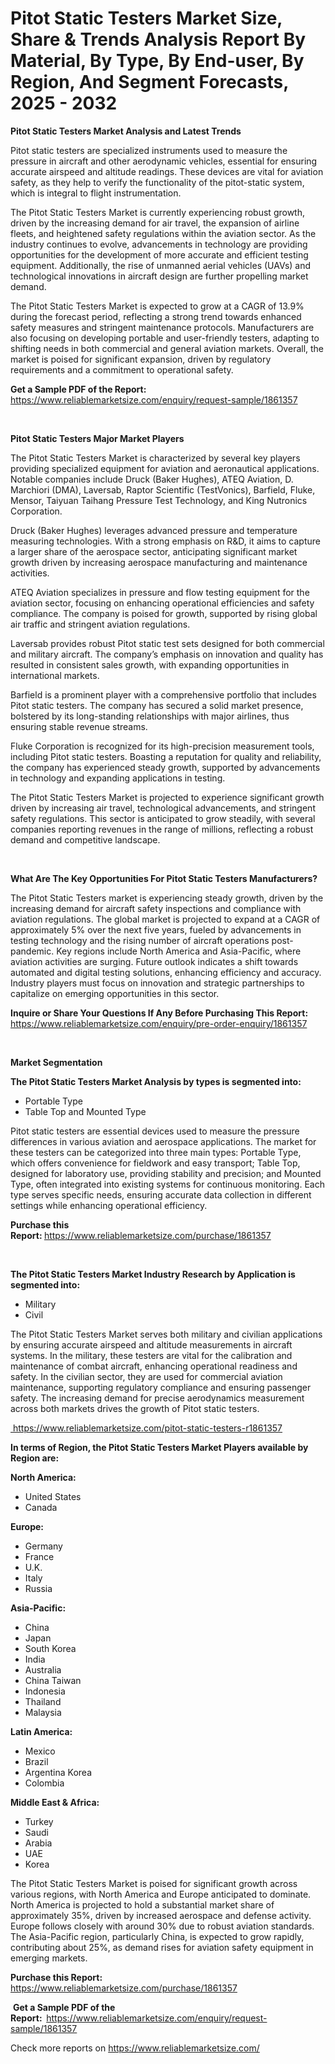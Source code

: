 <p><h1>Pitot Static Testers Market Size, Share & Trends Analysis Report By Material, By Type, By End-user, By Region, And Segment Forecasts, 2025 - 2032</h1></p><p><strong>Pitot Static Testers Market Analysis and Latest Trends</strong></p>
<p><p>Pitot static testers are specialized instruments used to measure the pressure in aircraft and other aerodynamic vehicles, essential for ensuring accurate airspeed and altitude readings. These devices are vital for aviation safety, as they help to verify the functionality of the pitot-static system, which is integral to flight instrumentation.</p><p>The Pitot Static Testers Market is currently experiencing robust growth, driven by the increasing demand for air travel, the expansion of airline fleets, and heightened safety regulations within the aviation sector. As the industry continues to evolve, advancements in technology are providing opportunities for the development of more accurate and efficient testing equipment. Additionally, the rise of unmanned aerial vehicles (UAVs) and technological innovations in aircraft design are further propelling market demand.</p><p>The Pitot Static Testers Market is expected to grow at a CAGR of 13.9% during the forecast period, reflecting a strong trend towards enhanced safety measures and stringent maintenance protocols. Manufacturers are also focusing on developing portable and user-friendly testers, adapting to shifting needs in both commercial and general aviation markets. Overall, the market is poised for significant expansion, driven by regulatory requirements and a commitment to operational safety.</p></p>
<p><strong>Get a Sample PDF of the Report:&nbsp;</strong> <a href="https://www.reliablemarketsize.com/enquiry/request-sample/1861357?utm_campaign=2038&utm_medium=2&utm_source=Github&utm_content=ia&utm_term=22022025&utm_id=pitot-static-testers">https://www.reliablemarketsize.com/enquiry/request-sample/1861357</a></p>
<p>&nbsp;</p>
<p><strong>Pitot Static Testers Major Market Players</strong></p>
<p><p>The Pitot Static Testers Market is characterized by several key players providing specialized equipment for aviation and aeronautical applications. Notable companies include Druck (Baker Hughes), ATEQ Aviation, D. Marchiori (DMA), Laversab, Raptor Scientific (TestVonics), Barfield, Fluke, Mensor, Taiyuan Taihang Pressure Test Technology, and King Nutronics Corporation.</p><p>Druck (Baker Hughes) leverages advanced pressure and temperature measuring technologies. With a strong emphasis on R&D, it aims to capture a larger share of the aerospace sector, anticipating significant market growth driven by increasing aerospace manufacturing and maintenance activities.</p><p>ATEQ Aviation specializes in pressure and flow testing equipment for the aviation sector, focusing on enhancing operational efficiencies and safety compliance. The company is poised for growth, supported by rising global air traffic and stringent aviation regulations.</p><p>Laversab provides robust Pitot static test sets designed for both commercial and military aircraft. The company’s emphasis on innovation and quality has resulted in consistent sales growth, with expanding opportunities in international markets.</p><p>Barfield is a prominent player with a comprehensive portfolio that includes Pitot static testers. The company has secured a solid market presence, bolstered by its long-standing relationships with major airlines, thus ensuring stable revenue streams.</p><p>Fluke Corporation is recognized for its high-precision measurement tools, including Pitot static testers. Boasting a reputation for quality and reliability, the company has experienced steady growth, supported by advancements in technology and expanding applications in testing.</p><p>The Pitot Static Testers Market is projected to experience significant growth driven by increasing air travel, technological advancements, and stringent safety regulations. This sector is anticipated to grow steadily, with several companies reporting revenues in the range of millions, reflecting a robust demand and competitive landscape.</p></p>
<p>&nbsp;</p>
<p><strong>What Are The Key Opportunities For Pitot Static Testers Manufacturers?</strong></p>
<p><p>The Pitot Static Testers market is experiencing steady growth, driven by the increasing demand for aircraft safety inspections and compliance with aviation regulations. The global market is projected to expand at a CAGR of approximately 5% over the next five years, fueled by advancements in testing technology and the rising number of aircraft operations post-pandemic. Key regions include North America and Asia-Pacific, where aviation activities are surging. Future outlook indicates a shift towards automated and digital testing solutions, enhancing efficiency and accuracy. Industry players must focus on innovation and strategic partnerships to capitalize on emerging opportunities in this sector.</p></p>
<p><strong>Inquire or Share Your Questions If Any Before Purchasing This Report:</strong> <a href="https://www.reliablemarketsize.com/enquiry/pre-order-enquiry/1861357?utm_campaign=2038&utm_medium=2&utm_source=Github&utm_content=ia&utm_term=22022025&utm_id=pitot-static-testers">https://www.reliablemarketsize.com/enquiry/pre-order-enquiry/1861357</a></p>
<p>&nbsp;</p>
<p><strong>Market Segmentation</strong></p>
<p><strong>The Pitot Static Testers Market Analysis by types is segmented into:</strong></p>
<p><ul><li>Portable Type</li><li>Table Top and Mounted Type</li></ul></p>
<p><p>Pitot static testers are essential devices used to measure the pressure differences in various aviation and aerospace applications. The market for these testers can be categorized into three main types: Portable Type, which offers convenience for fieldwork and easy transport; Table Top, designed for laboratory use, providing stability and precision; and Mounted Type, often integrated into existing systems for continuous monitoring. Each type serves specific needs, ensuring accurate data collection in different settings while enhancing operational efficiency.</p></p>
<p><strong>Purchase this Report:&nbsp;</strong><a href="https://www.reliablemarketsize.com/purchase/1861357?utm_campaign=2038&utm_medium=2&utm_source=Github&utm_content=ia&utm_term=22022025&utm_id=pitot-static-testers">https://www.reliablemarketsize.com/purchase/1861357</a></p>
<p>&nbsp;</p>
<p><strong>The Pitot Static Testers Market Industry Research by Application is segmented into:</strong></p>
<p><ul><li>Military</li><li>Civil</li></ul></p>
<p><p>The Pitot Static Testers Market serves both military and civilian applications by ensuring accurate airspeed and altitude measurements in aircraft systems. In the military, these testers are vital for the calibration and maintenance of combat aircraft, enhancing operational readiness and safety. In the civilian sector, they are used for commercial aviation maintenance, supporting regulatory compliance and ensuring passenger safety. The increasing demand for precise aerodynamics measurement across both markets drives the growth of Pitot static testers.</p></p>
<p><a href="https://www.reliablemarketsize.com/pitot-static-testers-r1861357?utm_campaign=2038&utm_medium=2&utm_source=Github&utm_content=ia&utm_term=22022025&utm_id=pitot-static-testers">&nbsp;https://www.reliablemarketsize.com/pitot-static-testers-r1861357</a></p>
<p><strong>In terms of Region, the Pitot Static Testers Market Players available by Region are:</strong></p>
<p>
    <p> <strong> North America: </strong>
        <ul>
            <li>United States</li>
            <li>Canada</li>
        </ul>
        </p> 
    <p> <strong> Europe: </strong>
        <ul>
            <li>Germany</li>
            <li>France</li>
            <li>U.K.</li>
            <li>Italy</li>
            <li>Russia</li>
        </ul>
        </p> 
    <p> <strong> Asia-Pacific: </strong>
        <ul>
            <li>China</li>
            <li>Japan</li>
            <li>South Korea</li>
            <li>India</li>
            <li>Australia</li>
            <li>China Taiwan</li>
            <li>Indonesia</li>
            <li>Thailand</li>
            <li>Malaysia</li>
        </ul>
        </p> 
    <p> <strong> Latin America: </strong>
        <ul>
            <li>Mexico</li>
            <li>Brazil</li>
            <li>Argentina Korea</li>
            <li>Colombia</li>
        </ul>
        </p> 
    <p> <strong> Middle East & Africa: </strong>
        <ul>
            <li>Turkey</li>
            <li>Saudi</li>
            <li>Arabia</li>
            <li>UAE</li>
            <li>Korea</li>
        </ul>
    </p>
    </p>
<p><p>The Pitot Static Testers Market is poised for significant growth across various regions, with North America and Europe anticipated to dominate. North America is projected to hold a substantial market share of approximately 35%, driven by increased aerospace and defense activity. Europe follows closely with around 30% due to robust aviation standards. The Asia-Pacific region, particularly China, is expected to grow rapidly, contributing about 25%, as demand rises for aviation safety equipment in emerging markets.</p></p>
<p><strong>Purchase this Report: </strong><a href="https://www.reliablemarketsize.com/purchase/1861357?utm_campaign=2038&utm_medium=2&utm_source=Github&utm_content=ia&utm_term=22022025&utm_id=pitot-static-testers">https://www.reliablemarketsize.com/purchase/1861357</a></p>
<p>&nbsp;<strong>Get a Sample PDF of the Report:&nbsp;&nbsp;</strong><a href="https://www.reliablemarketsize.com/enquiry/request-sample/1861357?utm_campaign=2038&utm_medium=2&utm_source=Github&utm_content=ia&utm_term=22022025&utm_id=pitot-static-testers">https://www.reliablemarketsize.com/enquiry/request-sample/1861357</a></p>
<p><strong></strong></p>
<p>Check more reports on <a href="https://www.reliablemarketsize.com/?utm_campaign=2038&utm_medium=2&utm_source=Github&utm_content=ia&utm_term=22022025&utm_id=pitot-static-testers">https://www.reliablemarketsize.com/</a></p>